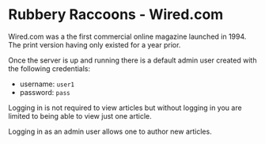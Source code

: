 # Rubbery Raccoons - Wired.com

Wired.com was a the first commercial online magazine launched in 1994. The print version
having only existed for a year prior.

Once the server is up and running there is a default admin user created with the
following credentials:
- username: `user1`
- password: `pass`

Logging in is not required to view articles but without logging in you are limited to
being able to view just one article.

Logging in as an admin user allows one to author new articles.
